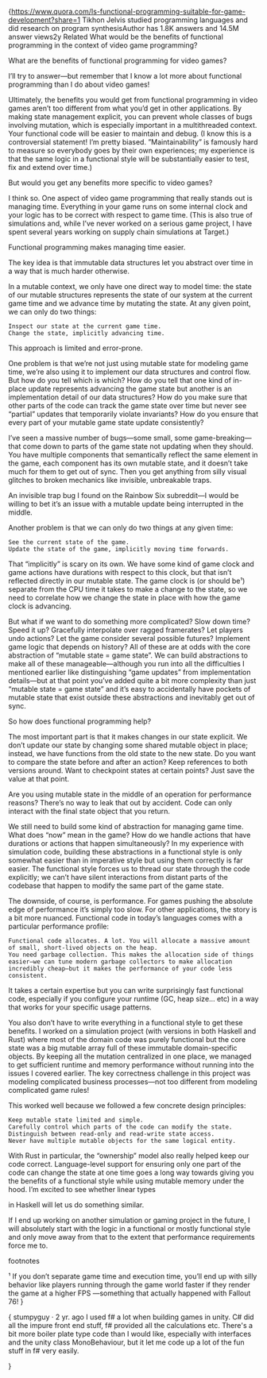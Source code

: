 {https://www.quora.com/Is-functional-programming-suitable-for-game-development?share=1
Tikhon Jelvis
studied programming languages and did research on program synthesisAuthor has 1.8K answers and 14.5M answer views2y
Related
What would be the benefits of functional programming in the context of video game programming?

What are the benefits of functional programming for video games?

I’ll try to answer—but remember that I know a lot more about functional programming than I do about video games!

Ultimately, the benefits you would get from functional programming in video games aren’t too different from what you’d get in other applications. By making state management explicit, you can prevent whole classes of bugs involving mutation, which is especially important in a multithreaded context. Your functional code will be easier to maintain and debug. (I know this is a controversial statement! I’m pretty biased. ”Maintainability” is famously hard to measure so everybody goes by their own experiences; my experience is that the same logic in a functional style will be substantially easier to test, fix and extend over time.)

But would you get any benefits more specific to video games?

I think so. One aspect of video game programming that really stands out is managing time. Everything in your game runs on some internal clock and your logic has to be correct with respect to game time. (This is also true of simulations and, while I’ve never worked on a serious game project, I have spent several years working on supply chain simulations at Target.)

Functional programming makes managing time easier.

The key idea is that immutable data structures let you abstract over time in a way that is much harder otherwise.

In a mutable context, we only have one direct way to model time: the state of our mutable structures represents the state of our system at the current game time and we advance time by mutating the state. At any given point, we can only do two things:

    Inspect our state at the current game time.
    Change the state, implicitly advancing time.

This approach is limited and error-prone.

One problem is that we’re not just using mutable state for modeling game time, we’re also using it to implement our data structures and control flow. But how do you tell which is which? How do you tell that one kind of in-place update represents advancing the game state but another is an implementation detail of our data structures? How do you make sure that other parts of the code can track the game state over time but never see “partial” updates that temporarily violate invariants? How do you ensure that every part of your mutable game state update consistently?

I’ve seen a massive number of bugs—some small, some game-breaking—that come down to parts of the game state not updating when they should. You have multiple components that semantically reflect the same element in the game, each component has its own mutable state, and it doesn’t take much for them to get out of sync. Then you get anything from silly visual glitches to broken mechanics like invisible, unbreakable traps.

An invisible trap bug I found on the Rainbow Six subreddit—I would be willing to bet it’s an issue with a mutable update being interrupted in the middle.

Another problem is that we can only do two things at any given time:

    See the current state of the game.
    Update the state of the game, implicitly moving time forwards.

That “implicitly” is scary on its own. We have some kind of game clock and game actions have durations with respect to this clock, but that isn’t reflected directly in our mutable state. The game clock is (or should be¹) separate from the CPU time it takes to make a change to the state, so we need to correlate how we change the state in place with how the game clock is advancing.

But what if we want to do something more complicated? Slow down time? Speed it up? Gracefully interpolate over ragged framerates? Let players undo actions? Let the game consider several possible futures? Implement game logic that depends on history? All of these are at odds with the core abstraction of “mutable state = game state”. We can build abstractions to make all of these manageable—although you run into all the difficulties I mentioned earlier like distinguishing “game updates” from implementation details—but at that point you’ve added quite a bit more complexity than just “mutable state = game state” and it’s easy to accidentally have pockets of mutable state that exist outside these abstractions and inevitably get out of sync.

So how does functional programming help?

The most important part is that it makes changes in our state explicit. We don’t update our state by changing some shared mutable object in place; instead, we have functions from the old state to the new state. Do you want to compare the state before and after an action? Keep references to both versions around. Want to checkpoint states at certain points? Just save the value at that point.

Are you using mutable state in the middle of an operation for performance reasons? There’s no way to leak that out by accident. Code can only interact with the final state object that you return.

We still need to build some kind of abstraction for managing game time. What does “now” mean in the game? How do we handle actions that have durations or actions that happen simultaneously? In my experience with simulation code, building these abstractions in a functional style is only somewhat easier than in imperative style but using them correctly is far easier. The functional style forces us to thread our state through the code explicitly; we can’t have silent interactions from distant parts of the codebase that happen to modify the same part of the game state.

The downside, of course, is performance. For games pushing the absolute edge of performance it’s simply too slow. For other applications, the story is a bit more nuanced. Functional code in today’s languages comes with a particular performance profile:

    Functional code allocates. A lot. You will allocate a massive amount of small, short-lived objects on the heap.
    You need garbage collection. This makes the allocation side of things easier—we can tune modern garbage collectors to make allocation incredibly cheap—but it makes the performance of your code less consistent.

It takes a certain expertise but you can write surprisingly fast functional code, especially if you configure your runtime (GC, heap size… etc) in a way that works for your specific usage patterns.

You also don’t have to write everything in a functional style to get these benefits. I worked on a simulation project (with versions in both Haskell and Rust) where most of the domain code was purely functional but the core state was a big mutable array full of these immutable domain-specific objects. By keeping all the mutation centralized in one place, we managed to get sufficient runtime and memory performance without running into the issues I covered earlier. The key correctness challenge in this project was modeling complicated business processes—not too different from modeling complicated game rules!

This worked well because we followed a few concrete design principles:

    Keep mutable state limited and simple.
    Carefully control which parts of the code can modify the state.
    Distinguish between read-only and read-write state access.
    Never have multiple mutable objects for the same logical entity.

With Rust in particular, the “ownership” model also really helped keep our code correct. Language-level support for ensuring only one part of the code can change the state at one time goes a long way towards giving you the benefits of a functional style while using mutable memory under the hood. I’m excited to see whether linear types

in Haskell will let us do something similar.

If I end up working on another simulation or gaming project in the future, I will absolutely start with the logic in a functional or mostly functional style and only move away from that to the extent that performance requirements force me to.

footnotes

¹ If you don’t separate game time and execution time, you’ll end up with silly behavior like players running through the game world faster if they render the game at a higher FPS
—something that actually happened with Fallout 76!
}

{
    stumpyguy
    ·
    2 yr. ago
    I used f# a lot when building games in unity. C# did all the impure front end stuff, f# provided all the calculations etc. There's a bit more boiler plate type code than I would like, especially with interfaces and the unity class MonoBehaviour, but it let me code up a lot of the fun stuff in f# very easily.
    
}